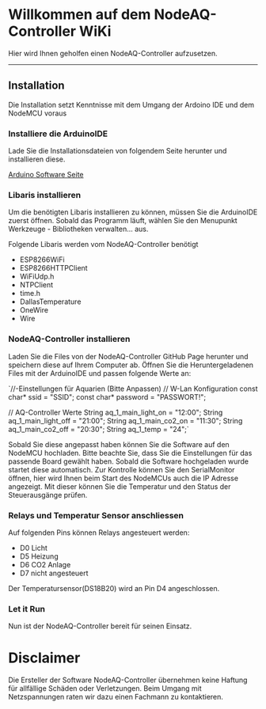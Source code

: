 # Willkommen auf dem NodeAQ-Controller WiKi

Hier wird Ihnen geholfen einen NodeAQ-Controller aufzusetzen.



***

## Installation
Die Installation setzt Kenntnisse mit dem Umgang der Ardoino IDE und dem NodeMCU voraus

### Installiere die ArduinoIDE
Lade Sie die Installationsdateien von folgendem Seite herunter und installieren diese.

[Arduino Software Seite](https://www.arduino.cc/en/Main/Software)



### Libaris installieren
Um die benötigten Libaris installieren zu können, müssen Sie die ArduinoIDE zuerst öffnen.
Sobald das Programm läuft, wählen Sie den Menupunkt Werkzeuge - Bibliotheken verwalten... aus.

Folgende Libaris werden vom NodeAQ-Controller benötigt 
- ESP8266WiFi
- ESP8266HTTPClient
- WiFiUdp.h
- NTPClient
- time.h
- DallasTemperature
- OneWire
- Wire

### NodeAQ-Controller installieren
Laden Sie die Files von der NodeAQ-Controller GitHub Page herunter und speichern diese auf Ihrem Computer ab.
Öffnen Sie die Heruntergeladenen Files mit der ArduinoIDE und passen folgende Werte an:

`//-Einstellungen für Aquarien (Bitte Anpassen)
// W-Lan Konfiguration
const char* ssid = "SSID";
const char* password = "PASSWORT!";

// AQ-Controller Werte
String aq_1_main_light_on = "12:00";
String aq_1_main_light_off = "21:00";
String aq_1_main_co2_on = "11:30";
String aq_1_main_co2_off = "20:30";
String aq_1_temp = "24";`

Sobald Sie diese angepasst haben können Sie die Software auf den NodeMCU hochladen.
Bitte beachte Sie, dass Sie die Einstellungen für das passende Board gewählt haben.
Sobald die Software hochgeladen wurde startet diese automatisch.
Zur Kontrolle können Sie den SerialMonitor öffnen, hier wird Ihnen beim Start des NodeMCUs auch die IP Adresse angezeigt.
Mit dieser können Sie die Temperatur und den Status der Steuerausgänge prüfen.

### Relays und Temperatur Sensor anschliessen
Auf folgenden Pins können Relays angesteuert werden:
* D0 Licht
* D5 Heizung
* D6 CO2 Anlage
* D7 nicht angesteuert

Der Temperatursensor(DS18B20) wird an Pin D4 angeschlossen.

### Let it Run
Nun ist der NodeAQ-Controller bereit für seinen Einsatz.


# Disclaimer
Die Ersteller der Software NodeAQ-Controller übernehmen keine Haftung für allfällige Schäden oder Verletzungen.
Beim Umgang mit Netzspannungen raten wir dazu einen Fachmann zu kontaktieren.
